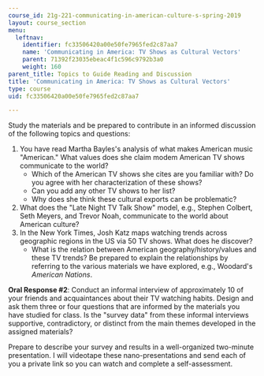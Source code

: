 ```yaml
---
course_id: 21g-221-communicating-in-american-culture-s-spring-2019
layout: course_section
menu:
  leftnav:
    identifier: fc33506420a00e50fe7965fed2c87aa7
    name: 'Communicating in America: TV Shows as Cultural Vectors'
    parent: 71392f23035ebeac4f1c596c9792b3a0
    weight: 160
parent_title: Topics to Guide Reading and Discussion
title: 'Communicating in America: TV Shows as Cultural Vectors'
type: course
uid: fc33506420a00e50fe7965fed2c87aa7

---
```


Study the materials and be prepared to contribute in an informed discussion of the following topics and questions:

1.  You have read Martha Bayles's analysis of what makes American music "American." What values does she claim modem American TV shows communicate to the world?
    *   Which of the American TV shows she cites are you familiar with? Do you agree with her characterization of these shows?
    *   Can you add any other TV shows to her list?
    *   Why does she think these cultural exports can be problematic?
2.  What does the "Late Night TV Talk Show" model, e.g., Stephen Colbert, Seth Meyers, and Trevor Noah, communicate to the world about American culture?
3.  In the New York Times, Josh Katz maps watching trends across geographic regions in the US via 50 TV shows. What does he discover?
    *   What is the relation between American geography/history/values and these TV trends? Be prepared to explain the relationships by referring to the various materials we have explored, e.g., Woodard's _American Nations_.

**Oral Response #2**: Conduct an informal interview of approximately 10 of your friends and acquaintances about their TV watching habits. Design and ask them three or four questions that are informed by the materials you have studied for class. Is the "survey data" from these informal interviews supportive, contradictory, or distinct from the main themes developed in the assigned materials?

Prepare to describe your survey and results in a well-organized two-minute presentation. I will videotape these nano-presentations and send each of you a private link so you can watch and complete a self-assessment.